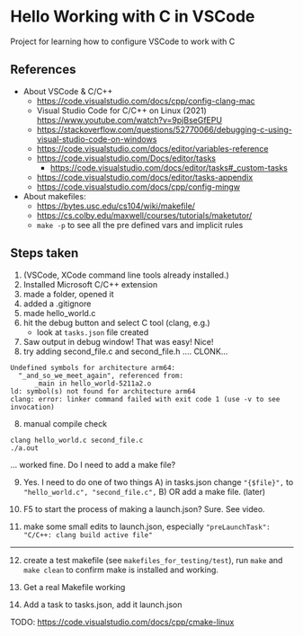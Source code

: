 # Hello Working with C in VSCode

Project for learning how to configure VSCode to work with C


## References 

- About VSCode & C/C++
    - https://code.visualstudio.com/docs/cpp/config-clang-mac
    - Visual Studio Code for C/C++ on Linux (2021) https://www.youtube.com/watch?v=9pjBseGfEPU
    - https://stackoverflow.com/questions/52770066/debugging-c-using-visual-studio-code-on-windows 
    - https://code.visualstudio.com/docs/editor/variables-reference
    - https://code.visualstudio.com/Docs/editor/tasks
        - https://code.visualstudio.com/docs/editor/tasks#_custom-tasks
    - https://code.visualstudio.com/docs/editor/tasks-appendix
    - https://code.visualstudio.com/docs/cpp/config-mingw
- About makefiles: 
    - https://bytes.usc.edu/cs104/wiki/makefile/ 
    - https://cs.colby.edu/maxwell/courses/tutorials/maketutor/
    - `make -p` to see all the pre defined vars and implicit rules



## Steps taken

1) (VSCode, XCode command line tools already installed.)
2) Installed Microsoft C/C++ extension 
3) made a folder, opened it
4) added a .gitignore
4) made hello_world.c
5) hit the debug button and select C tool (clang, e.g.)
    - look at `tasks.json` file created
6) Saw output in debug window! That was easy! Nice! 
7) try adding second_file.c and second_file.h
.... CLONK... 
```
Undefined symbols for architecture arm64:
  "_and_so_we_meet_again", referenced from:
      _main in hello_world-5211a2.o
ld: symbol(s) not found for architecture arm64
clang: error: linker command failed with exit code 1 (use -v to see invocation)
```
8) manual compile check
```
clang hello_world.c second_file.c
./a.out
```
... worked fine. Do I need to add a make file? 

9) Yes. I need to do one of two things
    A) in tasks.json change `"{$file}",` to `"hello_world.c", "second_file.c",` 
    B) OR add a make file. (later)

10) F5 to start the process of making a launch.json? Sure. See video.

11) make some small edits to launch.json, especially `"preLaunchTask": "C/C++: clang build active file"`

---

12) create a test makefile (see `makefiles_for_testing/test`), run `make` and `make clean` to confirm make is installed and working.

13) Get a real Makefile working

14) Add a task to tasks.json, add it launch.json



TODO: https://code.visualstudio.com/docs/cpp/cmake-linux

